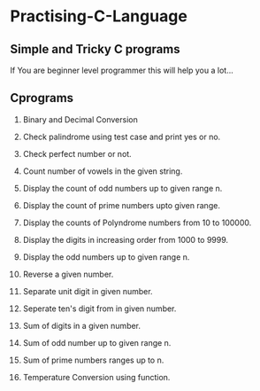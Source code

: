 # Practising-C-Language

## Simple and Tricky C programs 
If You are beginner level programmer this will help you a lot...
## Cprograms
1. Binary and Decimal Conversion

2. Check palindrome using test case and print yes or no.

3. Check perfect number or not.

1. Count number of vowels in the given string.

1. Display the count of odd numbers up to given range n.

1. Display the count of prime numbers upto given range.

1. Display the counts of Polyndrome numbers from 10 to 100000.

1. Display the digits in increasing order from 1000 to 9999.

1. Display the odd numbers up to given range n.

1. Reverse a given number.

1. Separate unit digit in given number.

1. Seperate ten's digit from in given number.

1. Sum of digits in a given number.

1. Sum of odd number up to given range n.

1. Sum of prime numbers ranges up to n.

1. Temperature Conversion using function.

